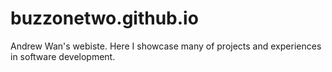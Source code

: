 # buzzonetwo.github.io

Andrew Wan's webiste. Here I showcase many of projects and experiences in software development.
